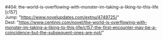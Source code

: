 #404: the-world-is-overflowing-with-monster-im-taking-a-liking-to-this-life [c157] <br/>
Jump: "https://www.novelupdates.com/extnu/4749725/" <br/>
Dest: "https://www.centinni.com/novel/the-world-is-overflowing-with-monster-im-taking-a-liking-to-this-life/c157-the-first-encounter-may-be-a-coincidence-but-the-subsequent-ones-are-not/"